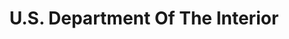 ---
# This topic lives at
# https://digital.gov/topics/us-department-of-the-interior

# Topic Title
title: "U.S. Department Of The Interior"

# description — keep it short and clear
summary: ""

# Weight
weight: 1

# For more information on managing topics,
# see https://github.com/GSA/digitalgov.gov/wiki/topics
---